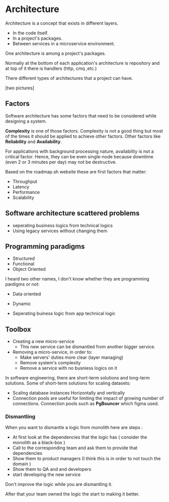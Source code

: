 # Architecture

Architecture is a concept that exists in different layers. 
* In the code itself.
* In a project's packages.
* Between services in a microservice environment.

One architecture is among a project's packages. 

Normally at the bottom of each application's architecture is repository and at top of it there is handlers (http, cmq ,etc.)

There different types of architectures that a project can have. 

[two pictures]

## Factors

Software architecture has some factors that need to be considered while designing a system. 

**Complexity** is one of those factors. Complexity is not a good thing but most of the times it should be applied to achieve other factors. Other factors like **Reliability** and **Availability**.

For applications with background processing nature, availability is not a critical factor. Hence, they can be even single-node because downtime (even 2 or 3 minutes per day) may not be destructive.

Based on the roadmap.sh website these are first factors that matter:
- Throughput
- Latency
- Performance
- Scalability

## Software architecture scattered problems 

* seperating business logics from technical logics 
* Using legacy services without changing them

## Programming paradigms

- Structured
- Functional
- Object Oriented

I heard two other names, I don't know whether they are programming pardigms or not:
- Data oriented
- Dynamic

- Seperating buiness logic from app technical logic


## Toolbox

- Creating a new micro-service
    - This new service can be dismantled from another bigger service. 
- Removing a micro-service, in order to:
    - Make servers' duties more clear (layer managing)
    - Remove system's complexity
    - Remove a service with no busniess logics on it

In software engineering, there are short-term solutions and long-term solutions. Some of short-term solutions for scaling datasets: 
- Scaling database instances Horizontally and vertically
- Connection pools are useful for limiting the impact of growing number of connections. Connection pools such as **PgBouncer** which figma used.

### Dismantling 

When you want to dismantle a logic from monolith here are steps : 
- At first look at the dependencies that the logic has ( consider the monolith as a black-box )
- Call to the corresponding team and ask them to provide that dependencies
- Show them to product managers (I think this is in order to not touch the domain )
- Show them to QA and and developers 
- start developing the new service

Don't improve the logic while you are dismantling it. 

After that your team owned the logic the start to making it better.